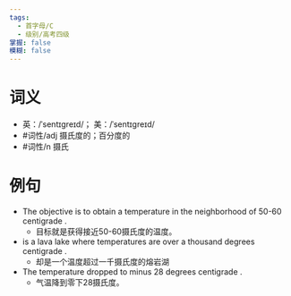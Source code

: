 ```yaml
---
tags:
  - 首字母/C
  - 级别/高考四级
掌握: false
模糊: false
---
```

# 词义
- 英：/ˈsentɪɡreɪd/； 美：/ˈsentɪɡreɪd/
- #词性/adj  摄氏度的；百分度的
- #词性/n  摄氏
# 例句
- The objective is to obtain a temperature in the neighborhood of 50-60 centigrade .
	- 目标就是获得接近50-60摄氏度的温度。
- is a lava lake where temperatures are over a thousand degrees centigrade .
	- 却是一个温度超过一千摄氏度的熔岩湖
- The temperature dropped to minus 28 degrees centigrade .
	- 气温降到零下28摄氏度。
